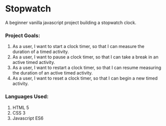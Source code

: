 # Stopwatch
A beginner vanilla javascript project building a stopwatch clock. 

### Project Goals:
1. As a user, I want to start a clock timer, so that I can measure the duration of a timed activity.
2. As a user, I want to pause a clock timer, so that I can take a break in an active timed activity.
3. As a user, I want to restart a clock timer, so that I can resume measuring the duration of an active timed activity.
4. As a user, I want to reset a clock timer, so that I can begin a new timed activity.

### Languages Used:
1. HTML 5
2. CSS 3
3. Javascript ES6
